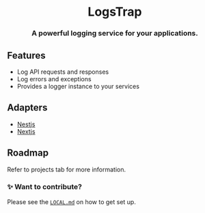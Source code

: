 <h1 align="center">
  LogsTrap
</h1>

<h3 align="center">
  A powerful logging service for your applications.
</h3>

## Features

- Log API requests and responses
- Log errors and exceptions
- Provides a logger instance to your services

## Adapters

- [Nestjs](./packages/nest)
- [Nextjs](./packages/next)

## Roadmap

Refer to projects tab for more information.

### ✨ Want to contribute?

Please see the [`LOCAL.md`](/LOCAL.md) on how to get set up.
